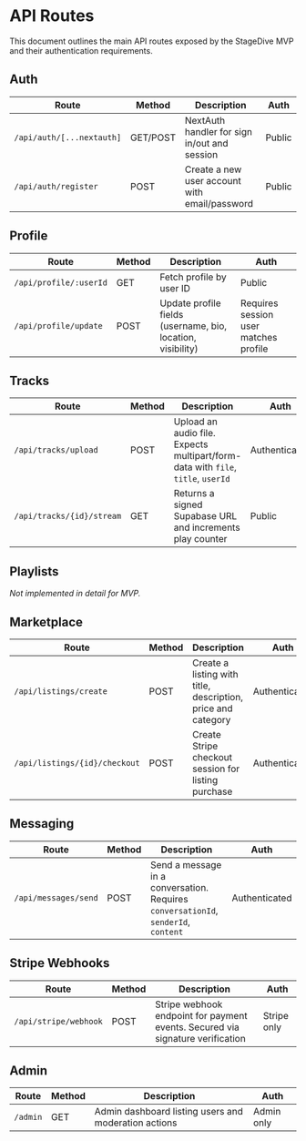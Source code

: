 # API Routes

This document outlines the main API routes exposed by the StageDive MVP and their authentication requirements.

## Auth

| Route | Method | Description | Auth |
|------|--------|-------------|------|
| `/api/auth/[...nextauth]` | GET/POST | NextAuth handler for sign in/out and session | Public |
| `/api/auth/register` | POST | Create a new user account with email/password | Public |

## Profile

| Route | Method | Description | Auth |
|------|--------|-------------|------|
| `/api/profile/:userId` | GET | Fetch profile by user ID | Public |
| `/api/profile/update` | POST | Update profile fields (username, bio, location, visibility) | Requires session user matches profile |

## Tracks

| Route | Method | Description | Auth |
|------|--------|-------------|------|
| `/api/tracks/upload` | POST | Upload an audio file. Expects multipart/form-data with `file`, `title`, `userId` | Authenticated |
| `/api/tracks/{id}/stream` | GET | Returns a signed Supabase URL and increments play counter | Public |

## Playlists

*Not implemented in detail for MVP.*

## Marketplace

| Route | Method | Description | Auth |
|------|--------|-------------|------|
| `/api/listings/create` | POST | Create a listing with title, description, price and category | Authenticated |
| `/api/listings/{id}/checkout` | POST | Create Stripe checkout session for listing purchase | Authenticated |

## Messaging

| Route | Method | Description | Auth |
|------|--------|-------------|------|
| `/api/messages/send` | POST | Send a message in a conversation. Requires `conversationId`, `senderId`, `content` | Authenticated |

## Stripe Webhooks

| Route | Method | Description | Auth |
|------|--------|-------------|------|
| `/api/stripe/webhook` | POST | Stripe webhook endpoint for payment events. Secured via signature verification | Stripe only |

## Admin

| Route | Method | Description | Auth |
|------|--------|-------------|------|
| `/admin` | GET | Admin dashboard listing users and moderation actions | Admin only |
